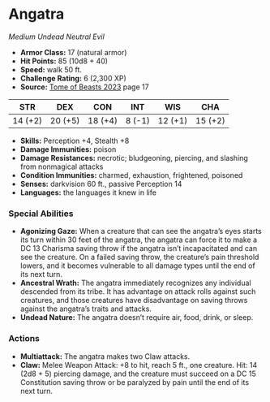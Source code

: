# Angatra

*Medium* *Undead* *Neutral Evil*

- **Armor Class:** 17 (natural armor)
- **Hit Points:** 85 (10d8 + 40)
- **Speed:** walk 50 ft.
- **Challenge Rating:** 6 (2,300 XP)
- **Source:** [Tome of Beasts 2023](https://koboldpress.com/kpstore/product/tome-of-beasts-1-2023-edition/) page 17

| STR | DEX | CON | INT | WIS | CHA |
| --- | --- | --- | --- | --- | --- |
| 14 (+2) | 20 (+5) | 18 (+4) | 8 (-1) | 12 (+1) | 15 (+2) |

- **Skills:** Perception +4, Stealth +8
- **Damage Immunities:** poison
- **Damage Resistances:** necrotic; bludgeoning, piercing, and slashing from nonmagical attacks
- **Condition Immunities:** charmed, exhaustion, frightened, poisoned
- **Senses:** darkvision 60 ft., passive Perception 14
- **Languages:** the languages it knew in life
### Special Abilities
- **Agonizing Gaze:** When a creature that can see the angatra’s eyes starts its turn within 30 feet of the angatra, the angatra can force it to make a DC 13 Charisma saving throw if the angatra isn’t incapacitated and can see the creature. On a failed saving throw, the creature’s pain threshold lowers, and it becomes vulnerable to all damage types until the end of its next turn.
- **Ancestral Wrath:** The angatra immediately recognizes any individual descended from its tribe. It has advantage on attack rolls against such creatures, and those creatures have disadvantage on saving throws against the angatra’s traits and attacks.
- **Undead Nature:** The angatra doesn’t require air, food, drink, or sleep.
### Actions
- **Multiattack:** The angatra makes two Claw attacks.
- **Claw:** Melee Weapon Attack: +8 to hit, reach 5 ft., one creature. Hit: 14 (2d8 + 5) piercing damage, and the creature must succeed on a DC 15 Constitution saving throw or be paralyzed by pain until the end of its next turn.
